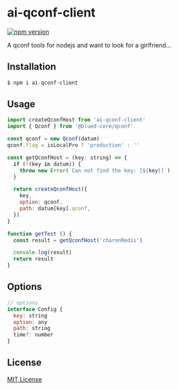 
# ai-qconf-client

[![npm version][npm-image]][npm-url]

A qconf tools for nodejs and want to look for a girlfriend...

## Installation

``` js
$ npm i ai-qconf-client
```

## Usage

``` js
import createQconfHost from 'ai-qconf-client'
import { Qconf } from '@blued-core/qconf'

const qconf = new Qconf(datum)
qconf.flag = isLocalPro ? 'production' : ''

const getQconfHost = (key: string) => {
  if (!(key in datum)) {
    throw new Error(`Can not find the key: [${key}]`)
  }

  return createQconfHost({
    key,
    option: qconf,
    path: datum[key].qconf,
  })
}

function getTest () {
  const result = getQconfHost('charonRedis')

  console.log(result)
  return result
}
```

## Options

``` js
// options
interface Config {
  key: string
  option: any
  path: string
  time?: number
}
```

## License

[MIT License](http://www.opensource.org/licenses/mit-license.php)

[npm-image]: https://img.shields.io/npm/v/ai-qconf-client.svg?style=flat-square
[npm-url]: https://npmjs.org/package/ai-qconf-client